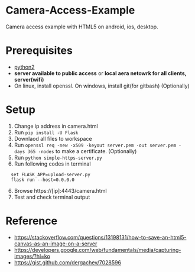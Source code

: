 # Camera-Access-Example
Camera access example with HTML5 on android, ios, desktop.

# Prerequisites

- [python2](https://www.python.org/downloads/)
- **server available to public access** or **local aera netowrk for all clients, server(wifi)**
- On linux, install openssl. On windows, install git(for gitbash) (Optionally)

# Setup

1) Change ip address in camera.html
1) Run `pip install -U Flask`
2) Downlaod all files to workspace
3) Run `openssl req -new -x509 -keyout server.pem -out server.pem -days 365 -nodes` to make a certificate. (Optionally)
4) Run `python simple-https-server.py`
5) Run following codes in terminal
```
  set FLASK_APP=upload-server.py
  flask run --host=0.0.0.0
```
6) Browse https://[ip]:4443/camera.html 
7) Test and check terminal output

# Reference

- https://stackoverflow.com/questions/13198131/how-to-save-an-html5-canvas-as-an-image-on-a-server
- https://developers.google.com/web/fundamentals/media/capturing-images/?hl=ko
- https://gist.github.com/dergachev/7028596
